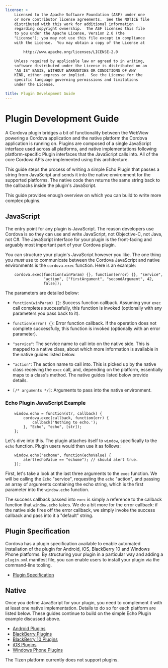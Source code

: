 ```yaml
---
license: >
    Licensed to the Apache Software Foundation (ASF) under one
    or more contributor license agreements.  See the NOTICE file
    distributed with this work for additional information
    regarding copyright ownership.  The ASF licenses this file
    to you under the Apache License, Version 2.0 (the
    "License"); you may not use this file except in compliance
    with the License.  You may obtain a copy of the License at

        http://www.apache.org/licenses/LICENSE-2.0

    Unless required by applicable law or agreed to in writing,
    software distributed under the License is distributed on an
    "AS IS" BASIS, WITHOUT WARRANTIES OR CONDITIONS OF ANY
    KIND, either express or implied.  See the License for the
    specific language governing permissions and limitations
    under the License.

title: Plugin Development Guide
---
```


# Plugin Development Guide

A Cordova plugin bridges a bit of functionality between the WebView
powering a Cordova application and the native platform the Cordova
application is running on. Plugins are composed of a single JavaScript
interface used across all platforms, and native implementations
following platform-specific Plugin interfaces that the JavaScript
calls into. All of the core Cordova APIs are implemented using this
architecture.

This guide steps the process of writing a simple Echo Plugin that
passes a string from JavaScript and sends it into the native
environment for the supported platforms. The native code then returns
the same string back to the callbacks inside the plugin's JavaScript.

This guide provides enough overview on which you can build to write
more complex plugins.

## JavaScript

The entry point for any plugin is JavaScript. The reason developers use
Cordova is so they can use and write JavaScript, not Objective-C,
not Java, not C#. The JavaScript interface for your plugin is the
front-facing and arguably most important part of your Cordova plugin.

You can structure your plugin's JavaScript however you like. The one
thing you _must_ use to communicate between the Cordova JavaScript
and native environments is the `cordova.exec` function. Here is an example:

        cordova.exec(function(winParam) {}, function(error) {}, "service",
                     "action", ["firstArgument", "secondArgument", 42,
                     false]);

The parameters are detailed below:

* `function(winParam) {}`: Success function callback. Assuming your
  `exec` call completes successfully, this function is invoked
  (optionally with any parameters you pass back to it).

* `function(error) {}`: Error function callback. If the operation does
  not complete successfully, this function is invoked (optionally with
  an error parameter).

* `"service"`: The service name to call into on the native side. This
  is mapped to a native class, about which more information is
  available in the native guides listed below.

* `"action"`: The action name to call into. This is picked up by the
  native class receiving the `exec` call, and, depending on the
  platform, essentially maps to a class's method.  The native guides
  listed below provide details.

* `[/* arguments */]`: Arguments to pass into the native environment.

### Echo Plugin JavaScript Example

        window.echo = function(str, callback) {
            cordova.exec(callback, function(err) {
                callback('Nothing to echo.');
            }, "Echo", "echo", [str]);
        };

Let's dive into this. The plugin attaches itself to `window`,
specifically to the `echo` function. Plugin users would then use it as
follows:

        window.echo("echome", function(echoValue) {
            alert(echoValue == "echome"); // should alert true.
        });

First, let's take a look at the last three arguments to the `exec`
function. We will be calling the `Echo` "service", requesting the `echo`
"action", and passing an array of arguments containing the echo string,
which is the first parameter into the `window.echo` function.

The success callback passed into `exec` is simply a reference to the
callback function that `window.echo` takes. We do a bit more for the
error callback: if the native side fires off the error callback, we
simply invoke the success callback and pass into it a "default"
string.

## Plugin Specification

Cordova has a plugin specification available to enable automated
installation of the plugin for Android, iOS, BlackBerry 10 and Windows
Phone platforms. By structuring your plugin in a particular way and
adding a `plugin.xml` manifest file, you can enable users to install
your plugin via the command-line tooling.

- [Plugin Specification](../../../plugin_ref/spec.html)

## Native

Once you define JavaScript for your plugin, you need to complement it
with at least one native implementation. Details to do so for each
platform are listed below.  These guides continue to build on the
simple Echo Plugin example discussed above.

- [Android Plugins](../../platforms/android/plugin.html)
- [BlackBerry Plugins](../../platforms/blackberry/plugin.html)
- [BlackBerry 10 Plugins](../../platforms/blackberry10/plugin.html)
- [iOS Plugins](../../platforms/ios/plugin.html)
- [Windows Phone Plugins](../../platforms/wp8/plugin.html)

The Tizen platform currently does not support plugins.
